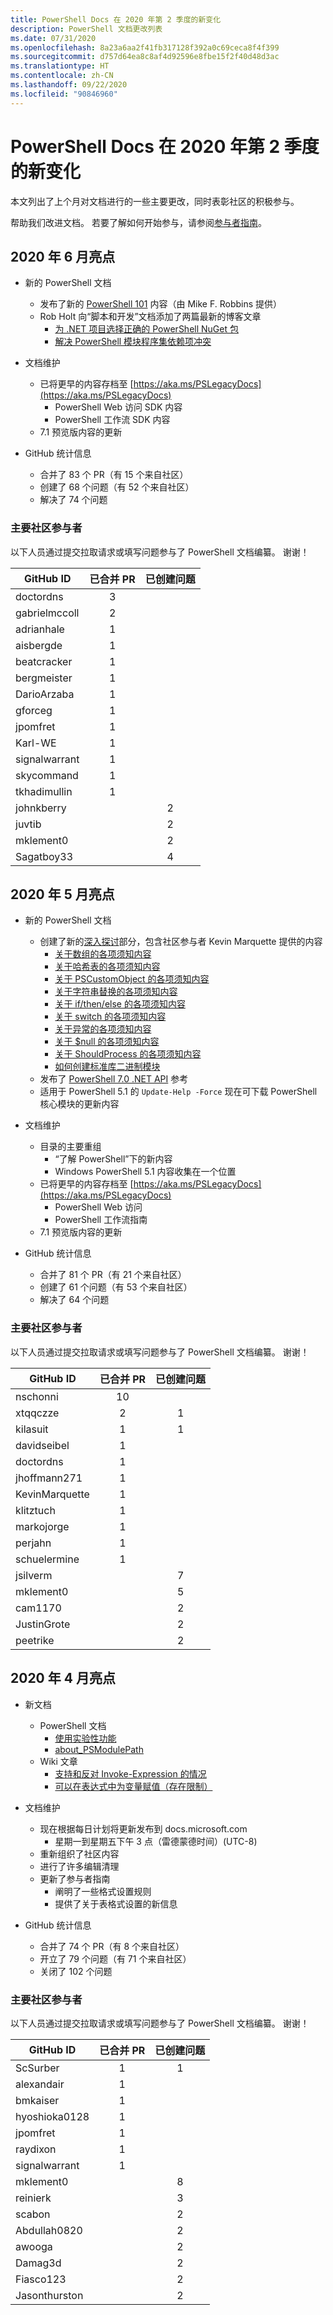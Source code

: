 ```yaml
---
title: PowerShell Docs 在 2020 年第 2 季度的新变化
description: PowerShell 文档更改列表
ms.date: 07/31/2020
ms.openlocfilehash: 8a23a6aa2f41fb317128f392a0c69ceca8f4f399
ms.sourcegitcommit: d757d64ea8c8af4d92596e8fbe15f2f40d48d3ac
ms.translationtype: HT
ms.contentlocale: zh-CN
ms.lasthandoff: 09/22/2020
ms.locfileid: "90846960"
---
```

# <a name="whats-new-in-powershell-docs-for-2020-q2"></a>PowerShell Docs 在 2020 年第 2 季度的新变化

本文列出了上个月对文档进行的一些主要更改，同时表彰社区的积极参与。

帮助我们改进文档。 若要了解如何开始参与，请参阅[参与者指南][contrib]。

## <a name="2020-june-highlights"></a>2020 年 6 月亮点

- 新的 PowerShell 文档
  - 发布了新的 [PowerShell 101](../learn/ps101/00-introduction.md) 内容（由 Mike F. Robbins 提供）
  - Rob Holt 向“脚本和开发”文档添加了两篇最新的博客文章
    - [为 .NET 项目选择正确的 PowerShell NuGet 包](/powershell/scripting/dev-cross-plat/choosing-the-right-nuget-package)
    - [解决 PowerShell 模块程序集依赖项冲突](/powershell/scripting/dev-cross-plat/resolving-dependency-conflicts)
- 文档维护
  - 已将更早的内容存档至 [https://aka.ms/PSLegacyDocs](https://aka.ms/PSLegacyDocs)
    - PowerShell Web 访问 SDK 内容
    - PowerShell 工作流 SDK 内容
  - 7\.1 预览版内容的更新

- GitHub 统计信息
  - 合并了 83 个 PR（有 15 个来自社区）
  - 创建了 68 个问题（有 52 个来自社区）
  - 解决了 74 个问题

### <a name="top-community-contributors"></a>主要社区参与者

以下人员通过提交拉取请求或填写问题参与了 PowerShell 文档编纂。 谢谢！

|   GitHub ID   | 已合并 PR | 已创建问题 |
| ------------- | :--------: | :-----------: |
| doctordns     |     3      |               |
| gabrielmccoll |     2      |               |
| adrianhale    |     1      |               |
| aisbergde     |     1      |               |
| beatcracker   |     1      |               |
| bergmeister   |     1      |               |
| DarioArzaba   |     1      |               |
| gforceg       |     1      |               |
| jpomfret      |     1      |               |
| Karl-WE       |     1      |               |
| signalwarrant |     1      |               |
| skycommand    |     1      |               |
| tkhadimullin  |     1      |               |
| johnkberry    |            |       2       |
| juvtib        |            |       2       |
| mklement0     |            |       2       |
| Sagatboy33    |            |       4       |

## <a name="2020-may-highlights"></a>2020 年 5 月亮点

- 新的 PowerShell 文档
  - 创建了新的[深入探讨](../learn/deep-dives/overview.md)部分，包含社区参与者 Kevin Marquette 提供的内容
    - [关于数组的各项须知内容](../learn/deep-dives/everything-about-arrays.md)
    - [关于哈希表的各项须知内容](../learn/deep-dives/everything-about-hashtable.md)
    - [关于 PSCustomObject 的各项须知内容](../learn/deep-dives/everything-about-pscustomobject.md)
    - [关于字符串替换的各项须知内容](../learn/deep-dives/everything-about-string-substitutions.md)
    - [关于 if/then/else 的各项须知内容](../learn/deep-dives/everything-about-if.md)
    - [关于 switch 的各项须知内容](../learn/deep-dives/everything-about-switch.md)
    - [关于异常的各项须知内容](../learn/deep-dives/everything-about-exceptions.md)
    - [关于 $null 的各项须知内容](../learn/deep-dives/everything-about-null.md)
    - [关于 ShouldProcess 的各项须知内容](../learn/deep-dives/everything-about-shouldprocess.md)
    - [如何创建标准库二进制模块](../dev-cross-plat/create-standard-library-binary-module.md)
  - 发布了 [PowerShell 7.0 .NET API](/dotnet/api/?view=powershellsdk-7.0.0) 参考
  - 适用于 PowerShell 5.1 的 `Update-Help -Force` 现在可下载 PowerShell 核心模块的更新内容
- 文档维护
  - 目录的主要重组
    - “了解 PowerShell”下的新内容
    - Windows PowerShell 5.1 内容收集在一个位置
  - 已将更早的内容存档至 [https://aka.ms/PSLegacyDocs](https://aka.ms/PSLegacyDocs)
    - PowerShell Web 访问
    - PowerShell 工作流指南
  - 7\.1 预览版内容的更新

- GitHub 统计信息
  - 合并了 81 个 PR（有 21 个来自社区）
  - 创建了 61 个问题（有 53 个来自社区）
  - 解决了 64 个问题

### <a name="top-community-contributors"></a>主要社区参与者

以下人员通过提交拉取请求或填写问题参与了 PowerShell 文档编纂。 谢谢！

|   GitHub ID    | 已合并 PR | 已创建问题 |
| -------------- | :--------: | :-----------: |
| nschonni       |     10     |               |
| xtqqczze       |     2      |       1       |
| kilasuit       |     1      |       1       |
| davidseibel    |     1      |               |
| doctordns      |     1      |               |
| jhoffmann271   |     1      |               |
| KevinMarquette |     1      |               |
| klitztuch      |     1      |               |
| markojorge     |     1      |               |
| perjahn        |     1      |               |
| schuelermine   |     1      |               |
| jsilverm       |            |       7       |
| mklement0      |            |       5       |
| cam1170        |            |       2       |
| JustinGrote    |            |       2       |
| peetrike       |            |       2       |

## <a name="2020-april-highlights"></a>2020 年 4 月亮点

- 新文档
  - PowerShell 文档
    - [使用实验性功能](/powershell/scripting/whats-new/experimental-features)
    - [about_PSModulePath](/powershell/module/microsoft.powershell.core/about/about_psmodulepath)
  - Wiki 文章
    - [支持和反对 Invoke-Expression 的情况](https://github.com/MicrosoftDocs/PowerShell-Docs/wiki/The-case-for-and-against-Invoke-Expression)
    - [可以在表达式中为变量赋值（存在限制）](https://github.com/MicrosoftDocs/PowerShell-Docs/wiki/Variables-can-be-assigned-values-as-part-of-an-expression-(with-limitations))

- 文档维护
  - 现在根据每日计划将更新发布到 docs.microsoft.com
    - 星期一到星期五下午 3 点（雷德蒙德时间）(UTC-8)
  - 重新组织了社区内容
  - 进行了许多编辑清理
  - 更新了参与者指南
    - 阐明了一些格式设置规则
    - 提供了关于表格式设置的新信息

- GitHub 统计信息
  - 合并了 74 个 PR（有 8 个来自社区）
  - 开立了 79 个问题（有 71 个来自社区）
  - 关闭了 102 个问题

### <a name="top-community-contributors"></a>主要社区参与者

以下人员通过提交拉取请求或填写问题参与了 PowerShell 文档编纂。 谢谢！

|   GitHub ID   | 已合并 PR | 已创建问题 |
| ------------- | :--------: | :-----------: |
| ScSurber      |     1      |       1       |
| alexandair    |     1      |               |
| bmkaiser      |     1      |               |
| hyoshioka0128 |     1      |               |
| jpomfret      |     1      |               |
| raydixon      |     1      |               |
| signalwarrant |     1      |               |
| mklement0     |            |       8       |
| reinierk      |            |       3       |
| scabon        |            |       2       |
| Abdullah0820  |            |       2       |
| awooga        |            |       2       |
| Damag3d       |            |       2       |
| Fiasco123     |            |       2       |
| Jasonthurston |            |       2       |

<!-- Link references -->
[contrib]: contributing/overview.md
